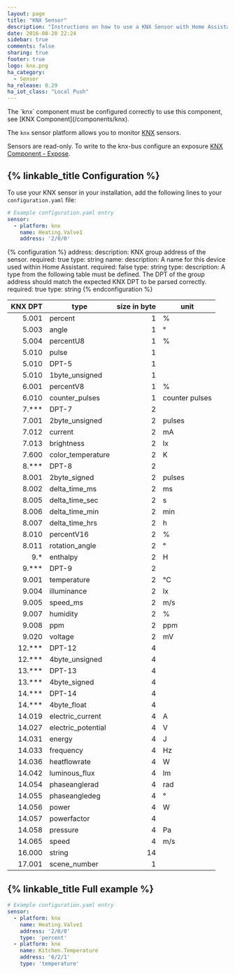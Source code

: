 ```yaml
---
layout: page
title: "KNX Sensor"
description: "Instructions on how to use a KNX Sensor with Home Assistant."
date: 2016-08-20 22:24
sidebar: true
comments: false
sharing: true
footer: true
logo: knx.png
ha_category:
  - Sensor
ha_release: 0.29
ha_iot_class: "Local Push"
---
```


<p class='note'>
  The `knx` component must be configured correctly to use this component, see [KNX Component](/components/knx).
</p>

The `knx` sensor platform allows you to monitor [KNX](http://www.knx.org) sensors. 

Sensors are read-only. To write to the knx-bus configure an exposure [KNX Component - Expose](/components/knx/#exposing-sensor-values-or-time-to-knx-bus).


## {% linkable_title Configuration %}

To use your KNX sensor in your installation, add the following lines to your `configuration.yaml` file:

```yaml
# Example configuration.yaml entry
sensor:
  - platform: knx
    name: Heating.Valve1
    address: '2/0/0'
```

{% configuration %}
address:
  description: KNX group address of the sensor.
  required: true
  type: string
name:
  description: A name for this device used within Home Assistant.
  required: false
  type: string
type:
  description: A type from the following table must be defined. The DPT of the group address should match the expected KNX DPT to be parsed correctly.
  required: true
  type: string
{% endconfiguration %}

| KNX DPT | type               | size in byte | unit           |
|--------:|--------------------|-------------:|----------------|
| 5.001   | percent            | 1            | %              |
| 5.003   | angle              | 1            | °              |
| 5.004   | percentU8          | 1            | %              |
| 5.010   | pulse              | 1            |                |
| 5.010   | DPT-5              | 1            |                |
| 5.010   | 1byte_unsigned     | 1            |                |
| 6.001   | percentV8          | 1            | %              |
| 6.010   | counter_pulses     | 1            | counter pulses |
| 7.***   | DPT-7              | 2            |                |
| 7.001   | 2byte_unsigned     | 2            | pulses         |
| 7.012   | current            | 2            | mA             |
| 7.013   | brightness         | 2            | lx             |
| 7.600   | color_temperature  | 2            | K              |
| 8.***   | DPT-8              | 2            |                |
| 8.001   | 2byte_signed       | 2            | pulses         |
| 8.002   | delta_time_ms      | 2            | ms             |
| 8.005   | delta_time_sec     | 2            | s              |
| 8.006   | delta_time_min     | 2            | min            |
| 8.007   | delta_time_hrs     | 2            | h              |
| 8.010   | percentV16         | 2            | %              |
| 8.011   | rotation_angle     | 2            | °              |
| 9.*     | enthalpy           | 2            | H              |
| 9.***   | DPT-9              | 2            |                |
| 9.001   | temperature        | 2            | °C             |
| 9.004   | illuminance        | 2            | lx             |
| 9.005   | speed_ms           | 2            | m/s            |
| 9.007   | humidity           | 2            | %              |
| 9.008   | ppm                | 2            | ppm            |
| 9.020   | voltage            | 2            | mV             |
| 12.***  | DPT-12             | 4            |                |
| 12.***  | 4byte_unsigned     | 4            |                |
| 13.***  | DPT-13             | 4            |                |
| 13.***  | 4byte_signed       | 4            |                |
| 14.***  | DPT-14             | 4            |                |
| 14.***  | 4byte_float        | 4            |                |
| 14.019  | electric_current   | 4            | A              |
| 14.027  | electric_potential | 4            | V              |
| 14.031  | energy             | 4            | J              |
| 14.033  | frequency          | 4            | Hz             |
| 14.036  | heatflowrate       | 4            | W              |
| 14.042  | luminous_flux      | 4            | lm             |
| 14.054  | phaseanglerad      | 4            | rad            |
| 14.055  | phaseangledeg      | 4            | °              |
| 14.056  | power              | 4            | W              |
| 14.057  | powerfactor        | 4            |                |
| 14.058  | pressure           | 4            | Pa             |
| 14.065  | speed              | 4            | m/s            |
| 16.000  | string             | 14           |                |
| 17.001  | scene_number       | 1            |                |

## {% linkable_title Full example %}

```yaml
# Example configuration.yaml entry
sensor:
  - platform: knx
    name: Heating.Valve1
    address: '2/0/0'
    type: 'percent'
  - platform: knx
    name: Kitchen.Temperature
    address: '6/2/1'
    type: 'temperature'
```
